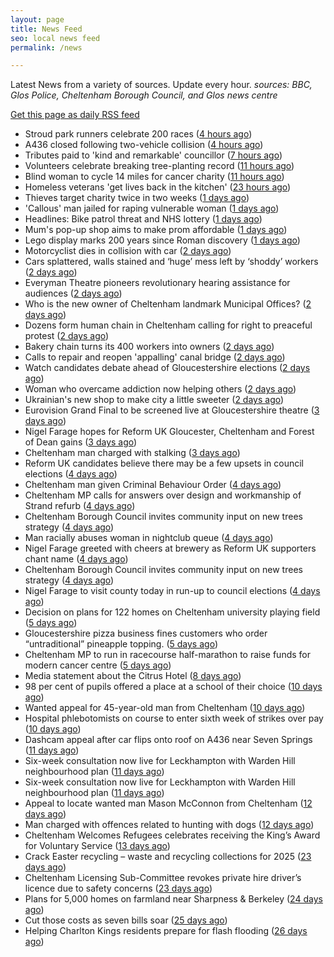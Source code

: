 ```yaml
---
layout: page
title: News Feed
seo: local news feed
permalink: /news

---
```


Latest News from a variety of sources. Update every hour.
_sources: BBC, Glos Police, Cheltenham Borough Council, and Glos news centre_

[Get this page as daily RSS feed](/daily.rss)

<!-- news_marker starts -->
- Stroud park runners celebrate 200 races ([4 hours ago](https://www.bbc.com/news/articles/c9w8qljrd8vo))
- A436 closed following two-vehicle collision ([4 hours ago](https://www.bbc.com/news/articles/c8ep87l5dz5o))
- Tributes paid to 'kind and remarkable' councillor ([7 hours ago](https://www.bbc.com/news/articles/c39j2n3d7kyo))
- Volunteers celebrate breaking tree-planting record ([11 hours ago](https://www.bbc.com/news/articles/cly1w07pegno))
- Blind woman to cycle 14 miles for cancer charity ([11 hours ago](https://www.bbc.com/news/articles/crkx8z4zx66o))
- Homeless veterans 'get lives back in the kitchen' ([23 hours ago](https://www.bbc.com/news/articles/cwyqkklqlr4o))
- Thieves target charity twice in two weeks ([1 days ago](https://www.bbc.com/news/articles/cp8kd7n7e6yo))
- 'Callous' man jailed for raping vulnerable woman ([1 days ago](https://www.bbc.com/news/articles/cp8v6n12p33o))
- Headlines: Bike patrol threat and NHS lottery ([1 days ago](https://www.bbc.com/news/articles/c99p53ee293o))
- Mum's pop-up shop aims to make prom affordable ([1 days ago](https://www.bbc.com/news/articles/c62xw4y0d70o))
- Lego display marks 200 years since Roman discovery ([1 days ago](https://www.bbc.com/news/articles/c4g49n0q8x0o))
- Motorcyclist dies in collision with car ([2 days ago](https://www.bbc.com/news/articles/c5ygvm160jgo))
- Cars splattered, walls stained and ‘huge’ mess left by ‘shoddy’ workers ([2 days ago](https://gloucesternewscentre.co.uk/cars-splattered-walls-stained-and-huge-mess-left-by-shoddy-workers/))
- Everyman Theatre pioneers revolutionary hearing assistance for audiences ([2 days ago](https://gloucesternewscentre.co.uk/everyman-theatre-pioneers-revolutionary-hearing-assistance-for-audiences/))
- Who is the new owner of Cheltenham landmark Municipal Offices? ([2 days ago](https://gloucesternewscentre.co.uk/who-is-the-new-owner-of-cheltenham-landmark-municipal-offices/))
- Dozens form human chain in Cheltenham calling for right to preaceful protest ([2 days ago](https://gloucesternewscentre.co.uk/dozens-form-human-chain-in-cheltenham-calling-for-right-to-preaceful-protest/))
- Bakery chain turns its 400 workers into owners ([2 days ago](https://www.bbc.com/news/articles/cwy08yk3egyo))
- Calls to repair and reopen 'appalling' canal bridge ([2 days ago](https://www.bbc.com/news/articles/c20z40kmjn4o))
- Watch candidates debate ahead of Gloucestershire elections ([2 days ago](https://www.bbc.com/news/videos/cp8j4nk77xdo))
- Woman who overcame addiction now helping others ([2 days ago](https://www.bbc.com/news/articles/cx2880jzyg4o))
- Ukrainian's new shop to make city a little sweeter ([2 days ago](https://www.bbc.com/news/articles/c8epxzr381jo))
- Eurovision Grand Final to be screened live at Gloucestershire theatre ([3 days ago](https://gloucesternewscentre.co.uk/eurovision-grand-final-to-be-screened-live-at-gloucestershire-theatre/))
- Nigel Farage hopes for Reform UK Gloucester, Cheltenham and Forest of Dean gains ([3 days ago](https://gloucesternewscentre.co.uk/nigel-farage-hopes-for-reform-uk-gloucester-cheltenham-and-forest-of-dean-gains/))
- Cheltenham man charged with stalking ([3 days ago](https://gloucesternewscentre.co.uk/cheltenham-man-charged-with-stalking/))
- Reform UK candidates believe there may be a few upsets in council elections ([4 days ago](https://gloucesternewscentre.co.uk/reform-uk-candidates-believe-there-may-be-a-few-upsets-in-council-elections/))
- Cheltenham man given Criminal Behaviour Order ([4 days ago](https://gloucesternewscentre.co.uk/cheltenham-man-given-criminal-behaviour-order/))
- Cheltenham MP calls for answers over design and workmanship of Strand refurb ([4 days ago](https://gloucesternewscentre.co.uk/cheltenham-mp-calls-for-answers-over-design-and-workmanship-of-strand-refurb/))
- Cheltenham Borough Council invites community input on new trees strategy ([4 days ago](https://gloucesternewscentre.co.uk/cheltenham-borough-council-invites-community-input-on-new-trees-strategy/))
- Man racially abuses woman in nightclub queue ([4 days ago](https://gloucesternewscentre.co.uk/man-racially-abuses-woman-in-nightclub-queue/))
- Nigel Farage greeted with cheers at brewery as Reform UK supporters chant name ([4 days ago](https://gloucesternewscentre.co.uk/nigel-farage-greeted-with-cheers-at-brewery-as-reform-uk-supporters-chant-name/))
- Cheltenham Borough Council invites community input on new trees strategy ([4 days ago](https://www.cheltenham.gov.uk/news/article/3005/cheltenham_borough_council_invites_community_input_on_new_trees_strategy))
- Nigel Farage to visit county today in run-up to council elections ([4 days ago](https://gloucesternewscentre.co.uk/nigel-farage-to-visit-county-today-in-run-up-to-council-elections/))
- Decision on plans for 122 homes on Cheltenham university playing field ([5 days ago](https://gloucesternewscentre.co.uk/decision-on-plans-for-122-homes-on-cheltenham-university-playing-field/))
- Gloucestershire pizza business fines customers who order “untraditional” pineapple topping. ([5 days ago](https://gloucesternewscentre.co.uk/gloucestershire-pizza-business-fines-customers-who-order-untraditional-pineapple-topping/))
- Cheltenham MP to run in racecourse half-marathon to raise funds for modern cancer centre ([5 days ago](https://gloucesternewscentre.co.uk/cheltenham-mp-to-run-in-racecourse-half-marathon-to-raise-funds-for-modern-cancer-centre/))
- Media statement about the Citrus Hotel ([8 days ago](https://www.cheltenham.gov.uk/news/article/3004/media_statement_about_the_citrus_hotel))
- 98 per cent of pupils offered a place at a school of their choice ([10 days ago](https://gloucesternewscentre.co.uk/98-per-cent-of-pupils-offered-a-place-at-a-school-of-their-choice/))
- Wanted appeal for 45-year-old man from Cheltenham ([10 days ago](https://gloucesternewscentre.co.uk/wanted-appeal-for-45-year-old-man-from-cheltenham/))
- Hospital phlebotomists on course to enter sixth week of strikes over pay ([10 days ago](https://gloucesternewscentre.co.uk/hospital-phlebotomists-on-course-to-enter-sixth-week-of-strikes-over-pay/))
- Dashcam appeal after car flips onto roof on A436 near Seven Springs ([11 days ago](https://gloucesternewscentre.co.uk/dashcam-appeal-after-car-flips-onto-roof-on-a436-near-seven-springs/))
- Six-week consultation now live for Leckhampton with Warden Hill neighbourhood plan ([11 days ago](https://gloucesternewscentre.co.uk/six-week-consultation-now-live-for-leckhampton-with-warden-hill-neighbourhood-plan-2/))
- Six-week consultation now live for Leckhampton with Warden Hill neighbourhood plan ([11 days ago](https://www.cheltenham.gov.uk/news/article/3003/six-week_consultation_now_live_for_leckhampton_with_warden_hill_neighbourhood_plan))
- Appeal to locate wanted man Mason McConnon from Cheltenham ([12 days ago](https://gloucesternewscentre.co.uk/appeal-to-locate-wanted-man-mason-mcconnon-from-cheltenham/))
- Man charged with offences related to hunting with dogs ([12 days ago](https://gloucesternewscentre.co.uk/man-charged-with-offences-related-to-hunting-with-dogs/))
- Cheltenham Welcomes Refugees celebrates receiving the King’s Award for Voluntary Service ([13 days ago](https://gloucesternewscentre.co.uk/cheltenham-welcomes-refugees-celebrates-receiving-the-kings-award-for-voluntary-service/))
- Crack Easter recycling – waste and recycling collections for 2025 ([23 days ago](https://www.cheltenham.gov.uk/news/article/3002/crack_easter_recycling_%E2%80%93_waste_and_recycling_collections_for_2025))
- Cheltenham Licensing Sub-Committee revokes private hire driver’s licence due to safety concerns ([23 days ago](https://www.cheltenham.gov.uk/news/article/3001/cheltenham_licensing_sub-committee_revokes_private_hire_drivers_licence_due_to_safety_concerns))
- Plans for 5,000 homes on farmland near Sharpness & Berkeley ([24 days ago](https://www.bbc.co.uk/sounds/play/p0l1v3k3))
- Cut those costs as seven bills soar ([25 days ago](https://www.bbc.co.uk/sounds/play/p0l1mstk))
- Helping Charlton Kings residents prepare for flash flooding ([26 days ago](https://www.cheltenham.gov.uk/news/article/3000/helping_charlton_kings_residents_prepare_for_flash_flooding))

<!-- news_marker ends -->
